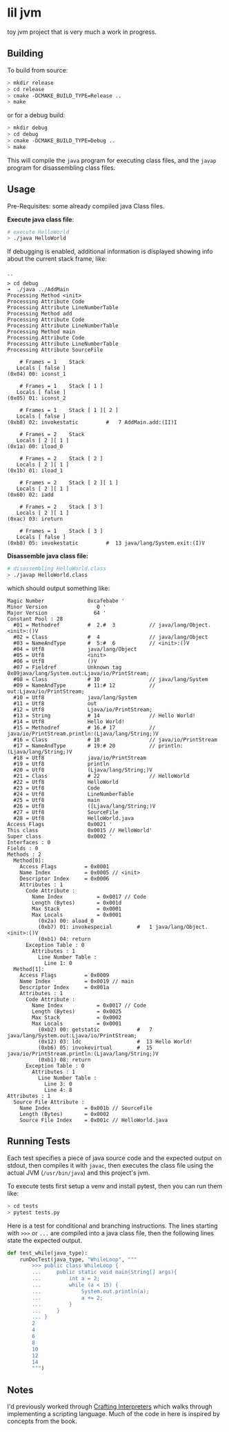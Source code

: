 # lil jvm

toy jvm project that is very much a work in progress.

## Building

To build from source:

```sh
> mkdir release
> cd release
> cmake -DCMAKE_BUILD_TYPE=Release ..
> make
```

or for a debug build:

```sh
> mkdir debug
> cd debug
> cmake -DCMAKE_BUILD_TYPE=Debug ..
> make
```


This will compile the `java` program for executing class files, and the `javap` program for disassembling class files.


## Usage

Pre-Requisites: some already compiled java Class files.

__Execute java class file__:

```sh
# execute HelloWorld
> ./java HelloWorld
```

If debugging is enabled, additional information is displayed showing info about the current stack frame, like:

```

``
> cd debug
➜  ./java ../AddMain
Processing Method <init>
Processing Attribute Code
Processing Attribute LineNumberTable
Processing Method add
Processing Attribute Code
Processing Attribute LineNumberTable
Processing Method main
Processing Attribute Code
Processing Attribute LineNumberTable
Processing Attribute SourceFile

    # Frames = 1    Stack
   Locals [ false ]
(0x04) 00: iconst_1

    # Frames = 1    Stack [ 1 ]
   Locals [ false ]
(0x05) 01: iconst_2

    # Frames = 1    Stack [ 1 ][ 2 ]
   Locals [ false ]
(0xb8) 02: invokestatic         #   7 AddMain.add:(II)I

    # Frames = 2    Stack
   Locals [ 2 ][ 1 ]
(0x1a) 00: iload_0

    # Frames = 2    Stack [ 2 ]
   Locals [ 2 ][ 1 ]
(0x1b) 01: iload_1

    # Frames = 2    Stack [ 2 ][ 1 ]
   Locals [ 2 ][ 1 ]
(0x60) 02: iadd

    # Frames = 2    Stack [ 3 ]
   Locals [ 2 ][ 1 ]
(0xac) 03: ireturn

    # Frames = 1    Stack [ 3 ]
   Locals [ false ]
(0xb8) 05: invokestatic         #  13 java/lang/System.exit:(I)V
```


__Disassemble java class file:__

```sh
# disassembling HelloWorld.class
> ./javap HelloWorld.class
```

which should output something like:

```
Magic Number              0xcafebabe '
Minor Version                0 '
Major Version               64 '
Constant Pool : 28
  #01 = Methodref         #  2.#  3           // java/lang/Object.<init>:()V
  #02 = Class             #  4                // java/lang/Object
  #03 = NameAndType       #  5:#  6           // <init>:()V
  #04 = Utf8              java/lang/Object
  #05 = Utf8              <init>
  #06 = Utf8              ()V
  #07 = Fieldref          Unknown tag 0x09java/lang/System.out:Ljava/io/PrintStream;
  #08 = Class             # 10                // java/lang/System
  #09 = NameAndType       # 11:# 12           // out:Ljava/io/PrintStream;
  #10 = Utf8              java/lang/System
  #11 = Utf8              out
  #12 = Utf8              Ljava/io/PrintStream;
  #13 = String            # 14                // Hello World!
  #14 = Utf8              Hello World!
  #15 = Methodref         # 16.# 17           // java/io/PrintStream.println:(Ljava/lang/String;)V
  #16 = Class             # 18                // java/io/PrintStream
  #17 = NameAndType       # 19:# 20           // println:(Ljava/lang/String;)V
  #18 = Utf8              java/io/PrintStream
  #19 = Utf8              println
  #20 = Utf8              (Ljava/lang/String;)V
  #21 = Class             # 22                // HelloWorld
  #22 = Utf8              HelloWorld
  #23 = Utf8              Code
  #24 = Utf8              LineNumberTable
  #25 = Utf8              main
  #26 = Utf8              ([Ljava/lang/String;)V
  #27 = Utf8              SourceFile
  #28 = Utf8              HelloWorld.java
Access Flags              0x0021 '
This class                0x0015 // HelloWorld'
Super class               0x0002 '
Interfaces : 0
Fields : 0
Methods : 2
  Method[0]:
    Access Flags         = 0x0001
    Name Index           = 0x0005 // <init>
    Descriptor Index     = 0x0006
    Attributes : 1
      Code Attribute :
        Name Index           = 0x0017 // Code
        Length (Bytes)       = 0x001d
        Max Stack            = 0x0001
        Max Locals           = 0x0001
          (0x2a) 00: aload_0
          (0xb7) 01: invokespecial        #   1 java/lang/Object.<init>:()V
          (0xb1) 04: return
      Exception Table : 0
        Attributes : 1
          Line Number Table :
            Line 1: 0
  Method[1]:
    Access Flags         = 0x0009
    Name Index           = 0x0019 // main
    Descriptor Index     = 0x001a
    Attributes : 1
      Code Attribute :
        Name Index           = 0x0017 // Code
        Length (Bytes)       = 0x0025
        Max Stack            = 0x0002
        Max Locals           = 0x0001
          (0xb2) 00: getstatic            #   7 java/lang/System.out:Ljava/io/PrintStream;
          (0x12) 03: ldc                  #  13 Hello World!
          (0xb6) 05: invokevirtual        #  15 java/io/PrintStream.println:(Ljava/lang/String;)V
          (0xb1) 08: return
      Exception Table : 0
        Attributes : 1
          Line Number Table :
            Line 3: 0
            Line 4: 8
Attributes : 1
  Source File Attribute :
    Name Index           = 0x001b // SourceFile
    Length (Bytes)       = 0x0002
    Source File Index    = 0x001c // HelloWorld.java
```


## Running Tests

Each test specifies a piece of java source code and the expected output on stdout, then compiles it with `javac`, then executes the class file using the actual JVM (`/usr/bin/java`) and this project's jvm.

To execute tests first setup a venv and install pytest, then you can run them like:

```sh
> cd tests
> pytest tests.py
```

Here is a test for conditional and branching instructions. The lines starting with `>>>` or `...` are compiled into a java class file,
then the following lines state the expected output.

```python
def test_while(java_type):
    runDocTest(java_type, "WhileLoop", """
        >>> public class WhileLoop {
        ...     public static void main(String[] args){
        ...         int a = 2;
        ...         while (a < 15) {
        ...             System.out.println(a);
        ...             a += 2;
        ...         }
        ...     }
        ... }
        2
        4
        6
        8
        10
        12
        14
        """)
```

## Notes

I'd previously worked through [Crafting Interpreters](https://craftinginterpreters.com) which walks through implementing a scripting language.
Much of the code in here is inspired by concepts from the book.

